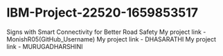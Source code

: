# IBM-Project-22520-1659853517
Signs with Smart Connectivity for Better Road Safety
My project link - MonishR05(GitHub_Username)
My project link - DHASARATHI
My project link - MURUGADHARSHINI
